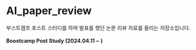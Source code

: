 # AI_paper_review

부스트캠프 포스트 스터디를 하며 발표를 했던 논문 리뷰 자료를 올리는 저장소입니다.
<br><br>
**Boostcamp Post Study (2024.04.11 ~ )**
